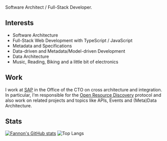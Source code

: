 Software Architect / Full-Stack Developer.

## Interests
* Software Architecture
* Full-Stack Web Development with TypeScript / JavaScript
* Metadata and Specifications
* Data-driven and Metadata/Model-driven Development
* Data Architecture
* Music, Reading, Biking and a little bit of electronics

## Work 
I work at [SAP](https://sap.com) in the Office of the CTO on cross architecture and integration.
In particular, I'm responsible for the [Open Resource Discovery](https://sap.github.io/open-resource-discovery/) protocol and also work on related projects and topics like APIs, Events and (Meta)Data Architecture.

## Stats

[![Fannon's GitHub stats](https://github-readme-stats.vercel.app/api?username=Fannon&count_private=true&theme=dark&show_icons=true&show=reviews&hide_rank=true)](https://github.com/Fannon/github-readme-stats)
![Top Langs](https://github-readme-stats.vercel.app/api/top-langs/?username=Fannon&theme=dark&layout=compact&count_private=true)
